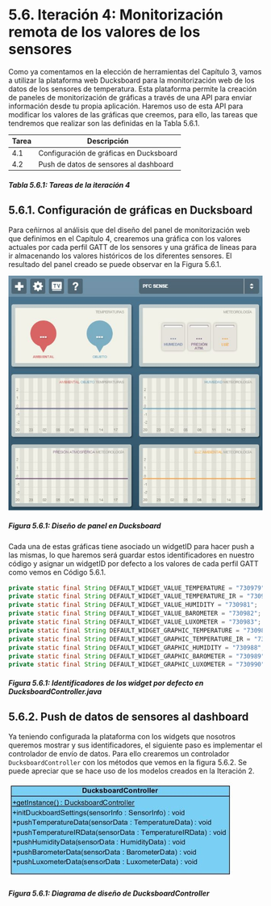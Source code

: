 # 5.6. Iteración 4: Monitorización remota de los valores de los sensores

Como ya comentamos en la elección de herramientas del Capítulo 3, vamos a utilizar la plataforma web Ducksboard para la monitorización web de los datos de los sensores de temperatura. Esta plataforma permite la creación de paneles de monitorización de gráficas a través de una API para enviar información desde tu propia aplicación. Haremos uso de esta API para modificar los valores de las gráficas que creemos, para ello, las tareas que tendremos que realizar son las definidas en la Tabla 5.6.1.

| Tarea | Descripción |
| -- | -- |
| 4.1 | Configuración de gráficas en Ducksboard |
| 4.2 | Push de datos de sensores al dashboard |
##### *Tabla 5.6.1: Tareas de la iteración 4* 


## 5.6.1. Configuración de gráficas en Ducksboard

Para ceñirnos al análisis que del diseño del panel de monitorización web que definimos en el Capítulo 4, crearemos una gráfica con los valores actuales por cada perfil GATT de los sensores y una gráfica de lineas para ir almacenando los valores históricos de los diferentes sensores. El resultado del panel creado se puede observar en la Figura 5.6.1.

![](./imagenes/ducksboard_empty.jpg)
##### *Figura 5.6.1: Diseño de panel en Ducksboard*

Cada una de estas gráficas tiene asociado un widgetID para hacer push a las mismas, lo que haremos será guardar estos identificadores en nuestro código y asignar un widgetID por defecto a los valores de cada perfil GATT como vemos en Código 5.6.1.

```java
private static final String DEFAULT_WIDGET_VALUE_TEMPERATURE = "730979";
private static final String DEFAULT_WIDGET_VALUE_TEMPERATURE_IR = "730980";
private static final String DEFAULT_WIDGET_VALUE_HUMIDITY = "730981";
private static final String DEFAULT_WIDGET_VALUE_BAROMETER = "730982";
private static final String DEFAULT_WIDGET_VALUE_LUXOMETER = "730983";
private static final String DEFAULT_WIDGET_GRAPHIC_TEMPERATURE = "730985";
private static final String DEFAULT_WIDGET_GRAPHIC_TEMPERATURE_IR = "730986";
private static final String DEFAULT_WIDGET_GRAPHIC_HUMIDITY = "730988";
private static final String DEFAULT_WIDGET_GRAPHIC_BAROMETER = "730989";
private static final String DEFAULT_WIDGET_GRAPHIC_LUXOMETER = "730990";
```
##### *Figura 5.6.1: Identificadores de los widget por defecto en DucksboardController.java*


## 5.6.2. Push de datos de sensores al dashboard

Ya teniendo configurada la plataforma con los widgets que nosotros queremos mostrar y sus identificadores, el siguiente paso es implementar el controlador de envío de datos. Para ello crearemos un controlador ```DucksboardController``` con los métodos que vemos en la figura 5.6.2. Se puede apreciar que se hace uso de los modelos creados en la Iteración 2.

![](./imagenes/diagrama_ducksboard_controller.jpg)
##### *Figura 5.6.1: Diagrama de diseño de DucksboardController*

